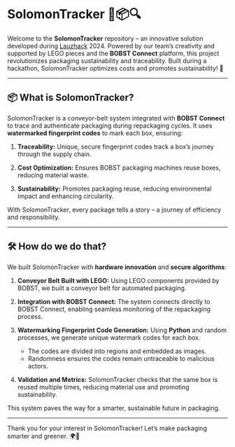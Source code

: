 # SolomonTracker 🚚📦🔍

Welcome to the **SolomonTracker** repository – an 
innovative solution developed during [Lauzhack](https://lauzhack.com) 
2024. Powered by our team’s creativity and supported 
by LEGO pieces and the **BOBST Connect** platform, 
this project revolutionizes packaging sustainability 
and traceability. Built during a hackathon, 
SolomonTracker optimizes costs and promotes 
sustainability! 🌱

---

## 📦 What is SolomonTracker?

SolomonTracker is a conveyor-belt system integrated 
with **BOBST Connect** to trace and authenticate 
packaging during repackaging cycles. It uses 
**watermarked fingerprint codes** to mark each box, 
ensuring:

1. **Traceability:** Unique, secure fingerprint 
   codes track a box’s journey through the supply 
   chain.  

2. **Cost Optimization:** Ensures BOBST packaging 
   machines reuse boxes, reducing material waste.  

3. **Sustainability:** Promotes packaging reuse, 
   reducing environmental impact and enhancing 
   circularity.  

With SolomonTracker, every package tells a story – a 
journey of efficiency and responsibility.

---

## 🛠 How do we do that?

We built SolomonTracker with **hardware innovation** 
and **secure algorithms**:

1. **Conveyor Belt Built with LEGO:** Using LEGO 
   components provided by BOBST, we built a conveyor 
   belt for automated packaging.  

2. **Integration with BOBST Connect:** The system 
   connects directly to BOBST Connect, enabling 
   seamless monitoring of the repackaging process.  

3. **Watermarking Fingerprint Code Generation:** 
   Using **Python** and random processes, we generate 
   unique watermark codes for each box.  
   - The codes are divided into regions and embedded 
     as images.  
   - Randomness ensures the codes remain untraceable 
     to malicious actors.

4. **Validation and Metrics:** SolomonTracker checks 
   that the same box is reused multiple times, 
   reducing material use and promoting sustainability.  

This system paves the way for a smarter, sustainable 
future in packaging.

---

Thank you for your interest in SolomonTracker! Let’s 
make packaging smarter and greener. 🌍🚀  
